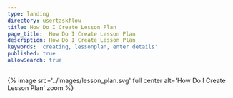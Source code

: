 ```yaml
---
type: landing
directory: usertaskflow
title: How Do I Create Lesson Plan
page_title:  How Do I Create Lesson Plan
description: How Do I Create Lesson Plan
keywords: 'creating, lessonplan, enter details'
published: true
allowSearch: true
---
```

{% image src='../images/lesson_plan.svg' full center alt='How Do I Create Lesson Plan' zoom %} 
